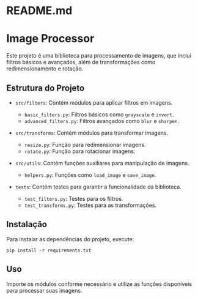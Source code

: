 
# README.md

# Image Processor

Este projeto é uma biblioteca para processamento de imagens, que inclui filtros básicos e avançados, além de transformações como redimensionamento e rotação.

## Estrutura do Projeto

- `src/filters`: Contém módulos para aplicar filtros em imagens.
  - `basic_filters.py`: Filtros básicos como `grayscale` e `invert`.
  - `advanced_filters.py`: Filtros avançados como `blur` e `sharpen`.

- `src/transforms`: Contém módulos para transformar imagens.
  - `resize.py`: Função para redimensionar imagens.
  - `rotate.py`: Função para rotacionar imagens.

- `src/utils`: Contém funções auxiliares para manipulação de imagens.
  - `helpers.py`: Funções como `load_image` e `save_image`.

- `tests`: Contém testes para garantir a funcionalidade da biblioteca.
  - `test_filters.py`: Testes para os filtros.
  - `test_transforms.py`: Testes para as transformações.

## Instalação

Para instalar as dependências do projeto, execute:

```
pip install -r requirements.txt
```

## Uso

Importe os módulos conforme necessário e utilize as funções disponíveis para processar suas imagens.
